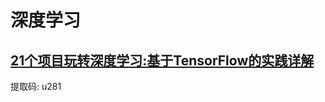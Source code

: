 # 深度学习
## [21个项目玩转深度学习:基于TensorFlow的实践详解](https://pan.baidu.com/s/1vR6JEKAcEYdUDP59FilOnQ)
 提取码: u281